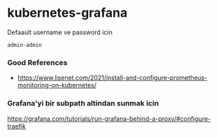 # kubernetes-grafana

Defaault username ve password icin 

```
admin-admin
```


### Good References
- https://www.lisenet.com/2021/install-and-configure-prometheus-monitoring-on-kubernetes/


### Grafana'yi bir subpath altindan sunmak icin 
https://grafana.com/tutorials/run-grafana-behind-a-proxy/#configure-traefik